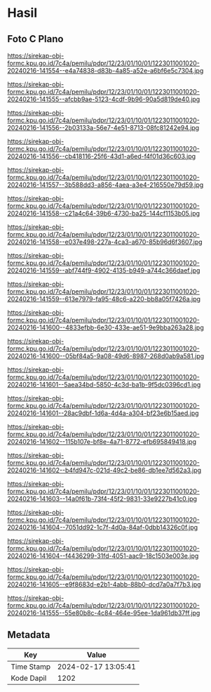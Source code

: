 # Hasil

## Foto C Plano

https://sirekap-obj-formc.kpu.go.id/7c4a/pemilu/pdpr/12/23/01/10/01/1223011001020-20240216-141554--e4a74838-d83b-4a85-a52e-a6bf6e5c7304.jpg

https://sirekap-obj-formc.kpu.go.id/7c4a/pemilu/pdpr/12/23/01/10/01/1223011001020-20240216-141555--afcbb9ae-5123-4cdf-9b96-90a5d819de40.jpg

https://sirekap-obj-formc.kpu.go.id/7c4a/pemilu/pdpr/12/23/01/10/01/1223011001020-20240216-141556--2b03133a-56e7-4e51-8713-08fc81242e94.jpg

https://sirekap-obj-formc.kpu.go.id/7c4a/pemilu/pdpr/12/23/01/10/01/1223011001020-20240216-141556--cb418116-25f6-43d1-a6ed-f4f01d36c603.jpg

https://sirekap-obj-formc.kpu.go.id/7c4a/pemilu/pdpr/12/23/01/10/01/1223011001020-20240216-141557--3b588dd3-a856-4aea-a3e4-216550e79d59.jpg

https://sirekap-obj-formc.kpu.go.id/7c4a/pemilu/pdpr/12/23/01/10/01/1223011001020-20240216-141558--c21a4c64-39b6-4730-ba25-144cf1153b05.jpg

https://sirekap-obj-formc.kpu.go.id/7c4a/pemilu/pdpr/12/23/01/10/01/1223011001020-20240216-141558--e037e498-227a-4ca3-a670-85b96d6f3607.jpg

https://sirekap-obj-formc.kpu.go.id/7c4a/pemilu/pdpr/12/23/01/10/01/1223011001020-20240216-141559--abf744f9-4902-4135-b949-a744c366daef.jpg

https://sirekap-obj-formc.kpu.go.id/7c4a/pemilu/pdpr/12/23/01/10/01/1223011001020-20240216-141559--613e7979-fa95-48c6-a220-bb8a05f7426a.jpg

https://sirekap-obj-formc.kpu.go.id/7c4a/pemilu/pdpr/12/23/01/10/01/1223011001020-20240216-141600--4833efbb-6e30-433e-ae51-9e9bba263a28.jpg

https://sirekap-obj-formc.kpu.go.id/7c4a/pemilu/pdpr/12/23/01/10/01/1223011001020-20240216-141600--05bf84a5-9a08-49d6-8987-268d0ab9a581.jpg

https://sirekap-obj-formc.kpu.go.id/7c4a/pemilu/pdpr/12/23/01/10/01/1223011001020-20240216-141601--5aea34bd-5850-4c3d-ba1b-9f5dc0396cd1.jpg

https://sirekap-obj-formc.kpu.go.id/7c4a/pemilu/pdpr/12/23/01/10/01/1223011001020-20240216-141601--28ac9dbf-1d6a-4d4a-a304-bf23e6b15aed.jpg

https://sirekap-obj-formc.kpu.go.id/7c4a/pemilu/pdpr/12/23/01/10/01/1223011001020-20240216-141602--115b107e-bf8e-4a71-8772-efb695849418.jpg

https://sirekap-obj-formc.kpu.go.id/7c4a/pemilu/pdpr/12/23/01/10/01/1223011001020-20240216-141602--b4fd947c-021d-49c2-be86-db1ee7d562a3.jpg

https://sirekap-obj-formc.kpu.go.id/7c4a/pemilu/pdpr/12/23/01/10/01/1223011001020-20240216-141603--14a0f61b-73f4-45f2-9831-33e9227b41c0.jpg

https://sirekap-obj-formc.kpu.go.id/7c4a/pemilu/pdpr/12/23/01/10/01/1223011001020-20240216-141604--7051dd92-1c7f-4d0a-84af-0dbb14326c0f.jpg

https://sirekap-obj-formc.kpu.go.id/7c4a/pemilu/pdpr/12/23/01/10/01/1223011001020-20240216-141604--f4436299-31fd-4051-aac9-18c1503e003e.jpg

https://sirekap-obj-formc.kpu.go.id/7c4a/pemilu/pdpr/12/23/01/10/01/1223011001020-20240216-141605--e9f8683d-e2b1-4abb-88b0-dcd7a0a7f7b3.jpg

https://sirekap-obj-formc.kpu.go.id/7c4a/pemilu/pdpr/12/23/01/10/01/1223011001020-20240216-141555--55e80b8c-4c84-464e-95ee-1da961db37ff.jpg


## Metadata

| Key        | Value               |
| ---------- | ------------------- |
| Time Stamp | 2024-02-17 13:05:41 |
| Kode Dapil | 1202                |




